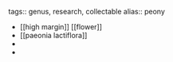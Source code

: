 tags:: genus, research, collectable
alias:: peony

- [[high margin]] [[flower]]
- [[paeonia lactiflora]]
-
-